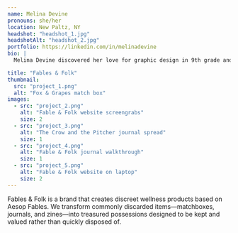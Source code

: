 ```yaml
---
name: Melina Devine
pronouns: she/her
location: New Paltz, NY
headshot: "headshot_1.jpg"
headshotAlt: "headshot_2.jpg"
portfolio: https://linkedin.com/in/melinadevine
bio: |
  Melina Devine discovered her love for graphic design in 9th grade and has been obsessed with it ever since. Growing up in the Hudson Valley, where art and nature are deeply intertwined, she developed a hope to bridge both worlds. Though her career path led her to design, Melina maintains a profound appreciation for nature, literature, and art. Now, Melina is focused on transforming her thesis project into a viable business, bringing together her creative talents and her love for nature and literature. 

title: "Fables & Folk"
thumbnail:
  src: "project_1.png"
  alt: "Fox & Grapes match box"
images:
  - src: "project_2.png"
    alt: "Fable & Folk website screengrabs"
    size: 2
  - src: "project_3.png"
    alt: "The Crow and the Pitcher journal spread"
    size: 1
  - src: "project_4.png"
    alt: "Fable & Folk journal walkthrough"
    size: 1
  - src: "project_5.png"
    alt: "Fable & Folk website on laptop"
    size: 2
---
```


Fables & Folk is a brand that creates discreet wellness products based on Aesop Fables. We transform commonly discarded items—matchboxes, journals, and zines—into treasured possessions designed to be kept and valued rather than quickly disposed of.
